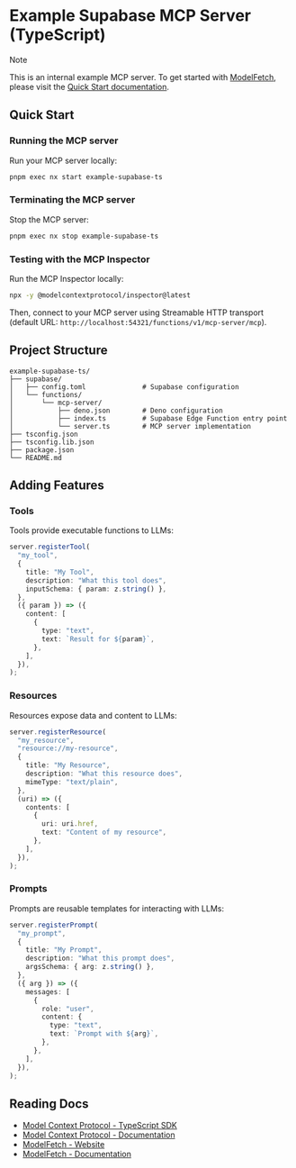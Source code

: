 # Example Supabase MCP Server (TypeScript)

> [!NOTE]
> This is an internal example MCP server. To get started with [ModelFetch](https://www.modelfetch.com), please visit the [Quick Start documentation](https://www.modelfetch.com/docs/quick-start).

## Quick Start

### Running the MCP server

Run your MCP server locally:

```bash
pnpm exec nx start example-supabase-ts
```

### Terminating the MCP server

Stop the MCP server:

```bash
pnpm exec nx stop example-supabase-ts
```

### Testing with the MCP Inspector

Run the MCP Inspector locally:

```bash
npx -y @modelcontextprotocol/inspector@latest
```

Then, connect to your MCP server using Streamable HTTP transport (default URL: `http://localhost:54321/functions/v1/mcp-server/mcp`).

## Project Structure

```
example-supabase-ts/
├── supabase/
│   ├── config.toml              # Supabase configuration
│   └── functions/
│       └── mcp-server/
│           ├── deno.json        # Deno configuration
│           ├── index.ts         # Supabase Edge Function entry point
│           └── server.ts        # MCP server implementation
├── tsconfig.json
├── tsconfig.lib.json
├── package.json
└── README.md
```

## Adding Features

### Tools

Tools provide executable functions to LLMs:

```typescript
server.registerTool(
  "my_tool",
  {
    title: "My Tool",
    description: "What this tool does",
    inputSchema: { param: z.string() },
  },
  ({ param }) => ({
    content: [
      {
        type: "text",
        text: `Result for ${param}`,
      },
    ],
  }),
);
```

### Resources

Resources expose data and content to LLMs:

```typescript
server.registerResource(
  "my_resource",
  "resource://my-resource",
  {
    title: "My Resource",
    description: "What this resource does",
    mimeType: "text/plain",
  },
  (uri) => ({
    contents: [
      {
        uri: uri.href,
        text: "Content of my resource",
      },
    ],
  }),
);
```

### Prompts

Prompts are reusable templates for interacting with LLMs:

```typescript
server.registerPrompt(
  "my_prompt",
  {
    title: "My Prompt",
    description: "What this prompt does",
    argsSchema: { arg: z.string() },
  },
  ({ arg }) => ({
    messages: [
      {
        role: "user",
        content: {
          type: "text",
          text: `Prompt with ${arg}`,
        },
      },
    ],
  }),
);
```

## Reading Docs

- [Model Context Protocol - TypeScript SDK](https://github.com/modelcontextprotocol/typescript-sdk)
- [Model Context Protocol - Documentation](https://modelcontextprotocol.io)
- [ModelFetch - Website](https://www.modelfetch.com)
- [ModelFetch - Documentation](https://www.modelfetch.com/docs)
